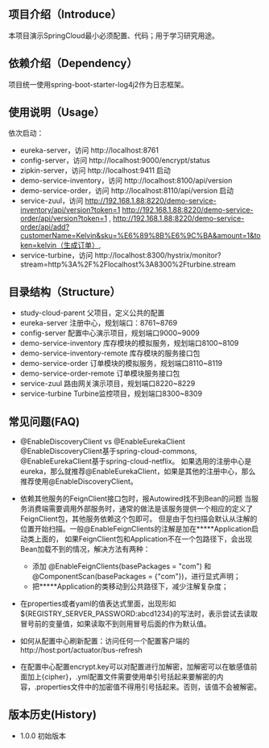 ## 项目介绍（Introduce）
本项目演示SpringCloud最小必须配置、代码；用于学习研究用途。

## 依赖介绍（Dependency）
项目统一使用spring-boot-starter-log4j2作为日志框架。

## 使用说明（Usage）
依次启动：
- eureka-server，访问 http://localhost:8761
- config-server，访问 http://localhost:9000/encrypt/status
- zipkin-server，访问 http://localhost:9411
启动
- demo-service-inventory，访问 http://localhost:8100/api/version 
- demo-service-order，访问 http://localhost:8110/api/version
启动
- service-zuul，访问 http://192.168.1.88:8220/demo-service-inventory/api/version?token=1
                     http://192.168.1.88:8220/demo-service-order/api/version?token=1 ,
                     http://192.168.1.88:8220/demo-service-order/api/add?customerName=Kelvin&sku=%E6%89%8B%E6%9C%BA&amount=1&token=kelvin（生成订单）,
- service-turbine，访问 http://localhost:8300/hystrix/monitor?stream=http%3A%2F%2Flocalhost%3A8300%2Fturbine.stream


## 目录结构（Structure）
- study-cloud-parent 父项目，定义公共的配置
- eureka-server 注册中心，规划端口：8761~8769
- config-server 配置中心演示项目，规划端口9000~9009
- demo-service-inventory 库存模块的模拟服务，规划端口8100~8109
- demo-service-inventory-remote 库存模块的服务接口包
- demo-service-order 订单模块的模拟服务，规划端口8110~8119
- demo-service-order-remote 订单模块服务接口包
- service-zuul 路由网关演示项目，规划端口8220~8229
- service-turbine Turbine监控项目，规划端口8300~8309

## 常见问题(FAQ)
- @EnableDiscoveryClient vs @EnableEurekaClient
    @EnableDiscoveryClient基于spring-cloud-commons, @EnableEurekaClient基于spring-cloud-netflix。
    如果选用的注册中心是eureka，那么就推荐@EnableEurekaClient，如果是其他的注册中心，那么推荐使用@EnableDiscoveryClient。

- 依赖其他服务的FeignClient接口包时，报Autowired找不到Bean的问题
    当服务消费端需要调用外部服务时，通常的做法是该服务提供一个相应的定义了FeignClient包，其他服务依赖这个包即可。
    但是由于包扫描会默认从注解的位置开始扫描。一般@EnableFeignClients的注解是加在*****Application启动类上面的，
    如果FeignClient包和Application不在一个包路径下，会出现Bean加载不到的情况，解决方法有两种：
    * 添加 @EnableFeignClients(basePackages = "com") 和 @ComponentScan(basePackages = {"com"})，进行显式声明；
    * 把*****Application的类移动到公共路径下，减少注解复杂度；

- 在properties或者yaml的值表达式里面，出现形如${REGISTRY_SERVER_PASSWORD:abcd1234}的写法时，表示尝试去读取冒号前的变量值，如果读取不到则用冒号后面的作为默认值。

- 如何从配置中心刷新配置：访问任何一个配置客户端的 http://host:port/actuator/bus-refresh

- 在配置中心配置encrypt.key可以对配置进行加解密，加解密可以在敏感值前面加上{cipher}，.yml配置文件需要使用单引号括起来要解密的内容，.properties文件中的加密值不得用引号括起来。否则，该值不会被解密。

## 版本历史(History)
+ 1.0.0 初始版本
